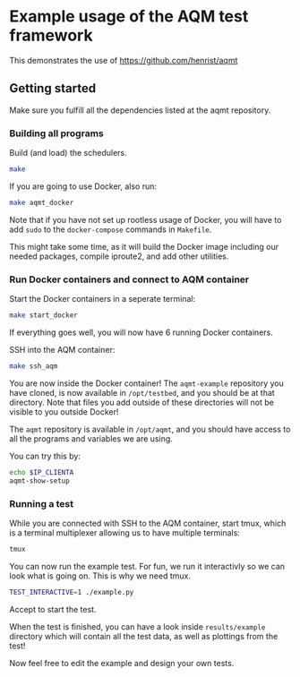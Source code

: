 # Example usage of the AQM test framework

This demonstrates the use of https://github.com/henrist/aqmt

## Getting started

Make sure you fulfill all the dependencies listed at the
aqmt repository.

### Building all programs

Build (and load) the schedulers.

```bash
make
```

If you are going to use Docker, also run:

```bash
make aqmt_docker
```

Note that if you have not set up rootless usage of Docker, you will have to
add `sudo` to the `docker-compose` commands in `Makefile`.

This might take some time, as it will build the Docker image including our
needed packages, compile iproute2, and add other utilities.

### Run Docker containers and connect to AQM container

Start the Docker containers in a seperate terminal:

```bash
make start_docker
```

If everything goes well, you will now have 6 running Docker containers.

SSH into the AQM container:

```bash
make ssh_aqm
```

You are now inside the Docker container! The `aqmt-example` repository you
have cloned, is now available in `/opt/testbed`, and you should be at that
directory. Note that files you add outside of these directories will not
be visible to you outside Docker!

The `aqmt` repository is available in `/opt/aqmt`, and you should have access
to all the programs and variables we are using.

You can try this by:

```bash
echo $IP_CLIENTA
aqmt-show-setup
```

### Running a test

While you are connected with SSH to the AQM container, start tmux, which
is a terminal multiplexer allowing us to have multiple terminals:

```bash
tmux
```

You can now run the example test. For fun, we run it interactivly so we
can look what is going on. This is why we need tmux.

```bash
TEST_INTERACTIVE=1 ./example.py
```

Accept to start the test.

When the test is finished, you can have a look inside `results/example`
directory which will contain all the test data, as well as plottings
from the test!

Now feel free to edit the example and design your own tests.
